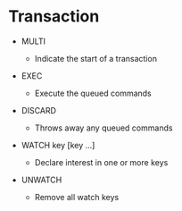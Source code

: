 # Transaction

- MULTI
    - Indicate the start of a transaction

- EXEC
    - Execute the queued commands

- DISCARD
    - Throws away any queued commands

- WATCH key [key ...]
    - Declare interest in one or more keys

- UNWATCH
    - Remove all watch keys